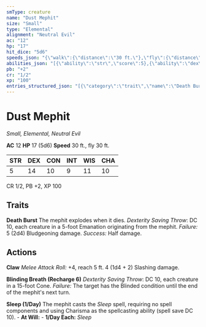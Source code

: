 ```yaml
---
smType: creature
name: "Dust Mephit"
size: "Small"
type: "Elemental"
alignment: "Neutral Evil"
ac: "12"
hp: "17"
hit_dice: "5d6"
speeds_json: "{\"walk\":{\"distance\":\"30 ft.\"},\"fly\":{\"distance\":\"30 ft.\"}}"
abilities_json: "[{\"ability\":\"str\",\"score\":5},{\"ability\":\"dex\",\"score\":14},{\"ability\":\"con\",\"score\":10},{\"ability\":\"int\",\"score\":9},{\"ability\":\"wis\",\"score\":11},{\"ability\":\"cha\",\"score\":10}]"
pb: "+2"
cr: "1/2"
xp: "100"
entries_structured_json: "[{\"category\":\"trait\",\"name\":\"Death Burst\",\"text\":\"The mephit explodes when it dies. *Dexterity Saving Throw*: DC 10, each creature in a 5-foot Emanation originating from the mephit. *Failure:*  5 (2d4) Bludgeoning damage. *Success:*  Half damage.\"},{\"category\":\"action\",\"name\":\"Claw\",\"text\":\"*Melee Attack Roll:* +4, reach 5 ft. 4 (1d4 + 2) Slashing damage.\"},{\"category\":\"action\",\"name\":\"Blinding Breath\",\"recharge\":\"Recharge 6\",\"text\":\"*Dexterity Saving Throw*: DC 10, each creature in a 15-foot Cone. *Failure:*  The target has the Blinded condition until the end of the mephit's next turn.\"},{\"category\":\"action\",\"name\":\"Sleep (1/Day)\",\"text\":\"The mephit casts the *Sleep* spell, requiring no spell components and using Charisma as the spellcasting ability (spell save DC 10). - **At Will:** - **1/Day Each:** *Sleep*\"}]"
---
```


# Dust Mephit
*Small, Elemental, Neutral Evil*

**AC** 12
**HP** 17 (5d6)
**Speed** 30 ft., fly 30 ft.

| STR | DEX | CON | INT | WIS | CHA |
| --- | --- | --- | --- | --- | --- |
| 5 | 14 | 10 | 9 | 11 | 10 |

CR 1/2, PB +2, XP 100

## Traits

**Death Burst**
The mephit explodes when it dies. *Dexterity Saving Throw*: DC 10, each creature in a 5-foot Emanation originating from the mephit. *Failure:*  5 (2d4) Bludgeoning damage. *Success:*  Half damage.

## Actions

**Claw**
*Melee Attack Roll:* +4, reach 5 ft. 4 (1d4 + 2) Slashing damage.

**Blinding Breath (Recharge 6)**
*Dexterity Saving Throw*: DC 10, each creature in a 15-foot Cone. *Failure:*  The target has the Blinded condition until the end of the mephit's next turn.

**Sleep (1/Day)**
The mephit casts the *Sleep* spell, requiring no spell components and using Charisma as the spellcasting ability (spell save DC 10). - **At Will:** - **1/Day Each:** *Sleep*
